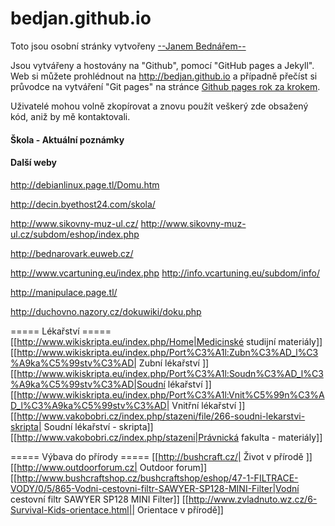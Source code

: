 bedjan.github.io
=====================
Toto jsou osobní stránky vytvořeny [ --Janem Bednářem-- ](http://bedjan.github.io)

Jsou vytvářeny a hostovány na "Github",  pomocí "GitHub pages a Jekyll". Web si můžete prohlédnout na <http://bedjan.github.io>  a případně přečíst si průvodce na vytváření "Git pages" na stránce  [Github pages rok za krokem](http://jmcglone.com/guides/github-pages). 

Uživatelé mohou volně zkopírovat a znovu použít veškerý zde obsažený kód, aniž by mě kontaktovali.

#### Škola - Aktuální poznámky

<script src="https://gist.github.com/bedjan/4d012486ec919966b50ef4fd615b071a.js"></script>

#### Další weby

http://debianlinux.page.tl/Domu.htm

http://decin.byethost24.com/skola/

http://www.sikovny-muz-ul.cz/
http://www.sikovny-muz-ul.cz/subdom/eshop/index.php


http://bednarovark.euweb.cz/

http://www.vcartuning.eu/index.php
http://info.vcartuning.eu/subdom/info/

http://manipulace.page.tl/

http://duchovno.nazory.cz/dokuwiki/doku.php



===== Lékařství =====
[[http://www.wikiskripta.eu/index.php/Home|Medicinské studijní materiály]]
[[http://www.wikiskripta.eu/index.php/Port%C3%A1l:Zubn%C3%AD_l%C3%A9ka%C5%99stv%C3%AD| Zubní lékařství ]]
[[http://www.wikiskripta.eu/index.php/Port%C3%A1l:Soudn%C3%AD_l%C3%A9ka%C5%99stv%C3%AD|Soudní lékařství ]]
[[http://www.wikiskripta.eu/index.php/Port%C3%A1l:Vnit%C5%99n%C3%AD_l%C3%A9ka%C5%99stv%C3%AD| Vnitřní lékařství ]]
[[http://www.vakobobri.cz/index.php/stazeni/file/266-soudni-lekarstvi-skripta| Soudní lékařství - skripta]]
[[http://www.vakobobri.cz/index.php/stazeni|Právnická fakulta - materiály]]

===== Výbava do přírody ===== 
[[http://bushcraft.cz/| Život v přírodě ]]
[[http://www.outdoorforum.cz| Outdoor forum]]
[[http://www.bushcraftshop.cz/bushcraftshop/eshop/47-1-FILTRACE-VODY/0/5/865-Vodni-cestovni-filtr-SAWYER-SP128-MINI-Filter|Vodní cestovní filtr SAWYER SP128 MINI Filter]]
[[http://www.zvladnuto.wz.cz/6-Survival-Kids-orientace.html|| Orientace v přírodě]]





